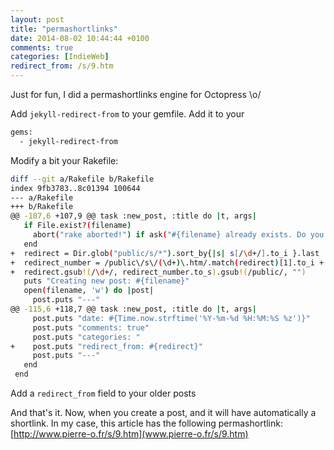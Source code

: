 ```yaml
---
layout: post
title: "permashortlinks"
date: 2014-08-02 10:44:44 +0100
comments: true
categories: [IndieWeb]
redirect_from: /s/9.htm
---
```


Just for fun, I did a permashortlinks engine for Octopress \o/

<!-- more -->

Add `jekyll-redirect-from` to your gemfile. Add it to your

```bash _config.yml
gems:
  - jekyll-redirect-from
```

Modify a bit your Rakefile:
```bash diff Rakefile
diff --git a/Rakefile b/Rakefile
index 9fb3783..8c01394 100644
--- a/Rakefile
+++ b/Rakefile
@@ -107,6 +107,9 @@ task :new_post, :title do |t, args|
   if File.exist?(filename)
     abort("rake aborted!") if ask("#{filename} already exists. Do you want to overwrite?", ['y', 'n']) == 'n'
   end
+  redirect = Dir.glob("public/s/*").sort_by{|s| s[/\d+/].to_i }.last
+  redirect_number = /public\/s\/(\d+)\.htm/.match(redirect)[1].to_i + 1
+  redirect.gsub!(/\d+/, redirect_number.to_s).gsub!(/public/, "")
   puts "Creating new post: #{filename}"
   open(filename, 'w') do |post|
     post.puts "---"
@@ -115,6 +118,7 @@ task :new_post, :title do |t, args|
     post.puts "date: #{Time.now.strftime('%Y-%m-%d %H:%M:%S %z')}"
     post.puts "comments: true"
     post.puts "categories: "
+    post.puts "redirect_from: #{redirect}"
     post.puts "---"
   end
 end
```

Add a `redirect_from` field to your older posts

And that's it. Now, when you create a post, and it will have automatically a shortlink.
In my case, this article has the following permashortlink: [http://www.pierre-o.fr/s/9.htm](www.pierre-o.fr/s/9.htm)